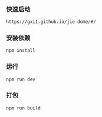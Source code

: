 ### 快速启动
``` bash
https://gxi1.github.io/jie-dome/#/
```
### 安装依赖

``` bash
npm install
```

### 运行

``` bash
npm run dev
```

### 打包

``` bash
npm run build
```

